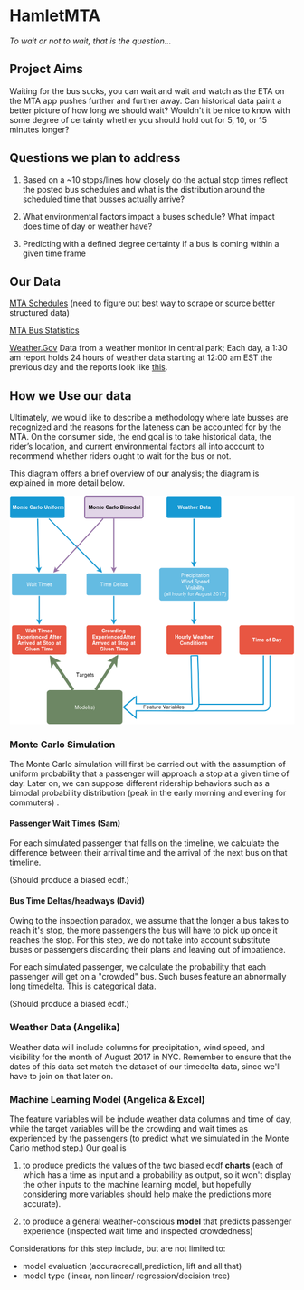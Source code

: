 # HamletMTA

*To wait or not to wait, that is the question...*

## Project Aims

Waiting for the bus sucks, you can wait and wait and watch as the ETA on the MTA app pushes further and further away. Can historical data paint a better picture of how long we should wait? Wouldn't it be nice to know with some degree of certainty whether you should hold out for 5, 10, or 15 minutes longer?

## Questions we plan to address

1. Based on a ~10 stops/lines how closely do the actual stop times reflect the posted bus schedules and what is the distribution around the scheduled time that busses actually arrive?

2. What environmental factors impact a buses schedule? What impact does time of day or weather have?

3. Predicting with a defined degree certainty if a bus is coming within a given time frame

## Our Data

[MTA Schedules](http://web.mta.info/nyct/service/bus/bklnsch.htm#top) (need to figure out best way to scrape or source better structured data)

[MTA Bus Statistics](https://www.kaggle.com/stoney71/new-york-city-transport-statistics)

[Weather.Gov](https://www.weather.gov/okx/CentralParkHistorical) Data from a weather monitor in central park; Each day, a 1:30 am report holds 24 hours of weather data starting at 12:00 am EST the previous day and the reports look like [this](https://forecast.weather.gov/product.php?site=NWS&issuedby=NYC&product=CLI&format=CI&version=1&glossary=1&highlight=off).

## How we Use our data

Ultimately, we would like to describe a methodology where late busses are recognized and the reasons for the lateness can be accounted for by the MTA. On the consumer side, the end goal is to take historical data, the rider’s location, and current environmental factors all into account to recommend whether riders ought to wait for the bus or not. 

This diagram offers a brief overview of our analysis; the diagram is explained in more detail below.

![diagram](analysis_diagram.png)

### Monte Carlo Simulation

The Monte Carlo simulation will first be carried out with the assumption of uniform probability that a passenger will approach a stop at a given time of day. Later on, we can suppose different ridership behaviors such as a bimodal probability distribution (peak in the early morning and evening for commuters) . 

#### Passenger Wait Times (Sam)
For each simulated passenger that falls on the timeline, we calculate the difference between their arrival time and the arrival of the next bus on that timeline.

(Should produce a biased ecdf.)

#### Bus Time Deltas/headways (David)

Owing to the inspection paradox, we assume that the longer a bus takes to reach it's stop, the more passengers the bus will have to pick up once it reaches the stop. For this step, we do not take into account substitute buses or passengers discarding their plans and leaving out of impatience.

For each simulated passenger, we calculate the probability that each passenger will get on a "crowded" bus.  Such buses feature an abnormally long timedelta. This is categorical data.

(Should produce a biased ecdf.)



### Weather Data (Angelika)

Weather data will include columns for precipitation, wind speed, and visibility for the month of August 2017 in NYC. Remember to ensure that the dates of this data set match the dataset of our timedelta data, since we'll have to join on that later on.



### Machine Learning Model (Angelica & Excel)

The feature variables will be include weather data columns and time of day, while the target variables will be the crowding and wait times as experienced by the passengers (to predict what we simulated in the Monte Carlo method step.) Our goal is 

1. to produce predicts the values of the two biased ecdf **charts** (each of which has a time as input and a probability as output, so it won't display the other inputs to the machine learning model, but hopefully considering more variables should help make the predictions more accurate).

2. to produce a general weather-conscious **model** that predicts passenger experience (inspected wait time and inspected crowdedness)

Considerations for this step include, but are not limited to:

- model evaluation (accuracrecall,prediction, lift and all that)
- model type (linear, non linear/ regression/decision tree)

